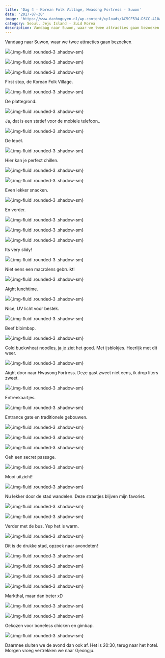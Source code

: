 ```yaml
---
title: 'Dag 4 - Korean Folk Village, Hwasong Fortress - Suwon'
date: '2017-07-30'
image: 'https://www.danhnguyen.nl/wp-content/uploads/AC5CF534-D5CC-4104-9EBB-0B69206DF825.jpg'
category: Seoul, Jeju Island - Zuid Korea
description: Vandaag naar Suwon, waar we twee attracties gaan bezoeken...
---
```


Vandaag naar Suwon, waar we twee attracties gaan bezoeken.

![](https://www.danhnguyen.nl/wp-content/uploads/IMG_20170730_110537-700x394.jpg){.img-fluid .rounded-3 .shadow-sm}

![](https://www.danhnguyen.nl/wp-content/uploads/72210E30-7DE4-499D-B00E-447AE70CD019-700x394.jpg){.img-fluid .rounded-3 .shadow-sm}

![](https://www.danhnguyen.nl/wp-content/uploads/648675CC-E73F-42B0-88FF-44DB9F810352-700x394.jpg){.img-fluid .rounded-3 .shadow-sm}

First stop, de Korean Folk Village.

![](https://www.danhnguyen.nl/wp-content/uploads/AC5CF534-D5CC-4104-9EBB-0B69206DF825-700x394.jpg){.img-fluid .rounded-3 .shadow-sm}

De plattegrond.

![](https://www.danhnguyen.nl/wp-content/uploads/3E6E1F03-E9D6-4954-9C3D-C4DA1FDECF85-700x394.jpg){.img-fluid .rounded-3 .shadow-sm}

Ja, dat is een statief voor de mobiele telefoon..

![](https://www.danhnguyen.nl/wp-content/uploads/CABBDDA9-37F6-4B45-B7D6-BBE59A305229-700x394.jpg){.img-fluid .rounded-3 .shadow-sm}

De lepel.

![](https://www.danhnguyen.nl/wp-content/uploads/FB4ED133-CDB7-41E7-8612-187CE6B6B775-700x394.jpg){.img-fluid .rounded-3 .shadow-sm}

Hier kan je perfect chillen.

![](https://www.danhnguyen.nl/wp-content/uploads/CD10F761-994B-45D9-A50F-474B586F0B97-700x394.jpg){.img-fluid .rounded-3 .shadow-sm}

![](https://www.danhnguyen.nl/wp-content/uploads/26D1DE1B-9CA0-4EC8-A9CD-3FBA21B5DE2C-700x394.jpg){.img-fluid .rounded-3 .shadow-sm}

Even lekker snacken.

![](https://www.danhnguyen.nl/wp-content/uploads/25CBEEDA-95B9-4C08-8CE2-47C4C986BDB2-700x394.jpg){.img-fluid .rounded-3 .shadow-sm}

En verder.

![](https://www.danhnguyen.nl/wp-content/uploads/488B1F4D-1084-49CD-9E49-21099A935690-700x394.jpg){.img-fluid .rounded-3 .shadow-sm}

![](https://www.danhnguyen.nl/wp-content/uploads/2560A564-4744-4577-9DF1-77A6BD04A58D-700x394.jpg){.img-fluid .rounded-3 .shadow-sm}

![](https://www.danhnguyen.nl/wp-content/uploads/2951DADA-F578-4F87-A9CD-D5B3D96D0A14-700x394.jpg){.img-fluid .rounded-3 .shadow-sm}

Its very slidy!

![](https://www.danhnguyen.nl/wp-content/uploads/18CCA696-C40A-470F-A910-CD365492787B-700x394.jpg){.img-fluid .rounded-3 .shadow-sm}

Niet eens een macrolens gebruikt!

![](https://www.danhnguyen.nl/wp-content/uploads/F329A213-AD79-45CF-8F6A-848B39CBD706-700x394.jpg){.img-fluid .rounded-3 .shadow-sm}

Aight lunchtime.

![](https://www.danhnguyen.nl/wp-content/uploads/5BF6B98A-279B-4C5F-8674-2676EFA9D110-700x394.jpg){.img-fluid .rounded-3 .shadow-sm}

Nice, UV licht voor bestek.

![](https://www.danhnguyen.nl/wp-content/uploads/6672497B-1B2B-43CD-B703-600FD190A2BA-700x394.jpg){.img-fluid .rounded-3 .shadow-sm}

Beef bibimbap.

![](https://www.danhnguyen.nl/wp-content/uploads/51094D1E-C346-40AC-B3C4-4D718E2916B5-700x394.jpg){.img-fluid .rounded-3 .shadow-sm}

Cold buckwheat noodles, ja je ziet het goed. Met ijsblokjes. Heerlijk met dit weer.

![](https://www.danhnguyen.nl/wp-content/uploads/5A8C3969-F52C-499D-BD47-AE6FB29AAEC0-700x394.jpg){.img-fluid .rounded-3 .shadow-sm}

Aight door naar Hwasong Fortress. Deze gast zweet niet eens, ik drop liters zweet.

![](https://www.danhnguyen.nl/wp-content/uploads/45771926-4839-40D1-A567-2E096E2AB98C-700x394.jpg){.img-fluid .rounded-3 .shadow-sm}

Entreekaartjes.

![](https://www.danhnguyen.nl/wp-content/uploads/A7802AC2-E83C-477C-A1AF-364CC157A504-700x394.jpg){.img-fluid .rounded-3 .shadow-sm}

Entrance gate en traditionele gebouwen.

![](https://www.danhnguyen.nl/wp-content/uploads/4D09D440-F1A3-4BD0-A037-A399AC4F4439-700x394.jpg){.img-fluid .rounded-3 .shadow-sm}

![](https://www.danhnguyen.nl/wp-content/uploads/B8A87495-1A89-436B-89AB-5598681C83A3-700x394.jpg){.img-fluid .rounded-3 .shadow-sm}

![](https://www.danhnguyen.nl/wp-content/uploads/F132E370-805A-455A-9E43-098826DEDABD-700x394.jpg){.img-fluid .rounded-3 .shadow-sm}

Oeh een secret passage.

![](https://www.danhnguyen.nl/wp-content/uploads/9F6348E5-2ABF-4DAE-961D-D7F1AF677BE0-700x394.jpg){.img-fluid .rounded-3 .shadow-sm}

Mooi uitzicht!

![](https://www.danhnguyen.nl/wp-content/uploads/9D47AE84-7EA2-47A5-B8CD-5CCF8BD211AF-700x394.jpg){.img-fluid .rounded-3 .shadow-sm}

Nu lekker door de stad wandelen. Deze straatjes blijven mijn favoriet.

![](https://www.danhnguyen.nl/wp-content/uploads/D6E6145D-171D-478C-AEEF-F14A18AB2969-700x394.jpg){.img-fluid .rounded-3 .shadow-sm}

![](https://www.danhnguyen.nl/wp-content/uploads/11D57235-7299-4BD5-95E1-8104DD0E2055-700x394.jpg){.img-fluid .rounded-3 .shadow-sm}

Verder met de bus. Yep het is warm.

![](https://www.danhnguyen.nl/wp-content/uploads/7FDA6878-4B6F-48EA-8F3F-7F18670E4702-700x394.jpg){.img-fluid .rounded-3 .shadow-sm}

Dit is de drukke stad, opzoek naar avondeten!

![](https://www.danhnguyen.nl/wp-content/uploads/9C137BAF-C5E1-486B-9851-382B15253AEA-700x394.jpg){.img-fluid .rounded-3 .shadow-sm}

![](https://www.danhnguyen.nl/wp-content/uploads/790D012F-11A6-47DD-9D79-37BE25D6551B-700x394.jpg){.img-fluid .rounded-3 .shadow-sm}

![](https://www.danhnguyen.nl/wp-content/uploads/754B2A03-D737-45CD-BE31-AA486C48217E-700x394.jpg){.img-fluid .rounded-3 .shadow-sm}

![](https://www.danhnguyen.nl/wp-content/uploads/9E1DDE32-7777-4018-953F-B74D45B7D1A7-700x394.jpg){.img-fluid .rounded-3 .shadow-sm}

Markthal, maar dan beter xD

![](https://www.danhnguyen.nl/wp-content/uploads/0B22B8F5-288C-430A-A702-5132D81B5F91-700x394.jpg){.img-fluid .rounded-3 .shadow-sm}

![](https://www.danhnguyen.nl/wp-content/uploads/AC657DE4-529C-4289-AC87-1D0883D1A2BD-700x394.jpg){.img-fluid .rounded-3 .shadow-sm}

Gekozen voor boneless chicken en gimbap.

![](https://www.danhnguyen.nl/wp-content/uploads/19898956-D9B1-485E-B9B7-DA491BA5BF49-700x394.jpg){.img-fluid .rounded-3 .shadow-sm}

Daarmee sluiten we de avond dan ook af. Het is 20:30, terug naar het hotel.
Morgen vroeg vertrekken we naar Gjeongju.
